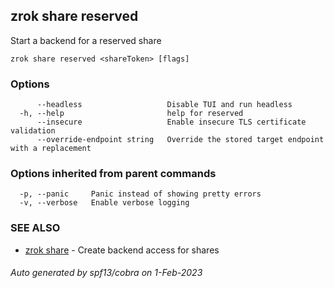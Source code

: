 ## zrok share reserved

Start a backend for a reserved share

```
zrok share reserved <shareToken> [flags]
```

### Options

```
      --headless                   Disable TUI and run headless
  -h, --help                       help for reserved
      --insecure                   Enable insecure TLS certificate validation
      --override-endpoint string   Override the stored target endpoint with a replacement
```

### Options inherited from parent commands

```
  -p, --panic     Panic instead of showing pretty errors
  -v, --verbose   Enable verbose logging
```

### SEE ALSO

* [zrok share](zrok_share.md)	 - Create backend access for shares

###### Auto generated by spf13/cobra on 1-Feb-2023

